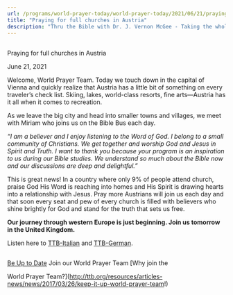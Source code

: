 ```yaml
---
url: /programs/world-prayer-today/world-prayer-today/2021/06/21/praying-for-full-churches-in-austria
title: "Praying for full churches in Austria"
description: "Thru the Bible with Dr. J. Vernon McGee - Taking the whole Word to the whole world"
---
```







## 
 Praying for full churches in Austria


June 21, 2021




Welcome, World Prayer Team. Today we touch down in the capital of Vienna and quickly realize that Austria has a little bit of something on every traveler’s check list. Skiing, lakes, world-class resorts, fine arts—Austria has it all when it comes to recreation.

As we leave the big city and head into smaller towns and villages, we meet with Miriam who joins us on the Bible Bus each day. 

*“I am a believer and I enjoy listening to the Word of God. I belong to a small community of Christians. We get together and worship God and Jesus in Spirit and Truth. I want to thank you because your program is an inspiration to us during our Bible studies. We understand so much about the Bible now and our discussions are deep and delightful.”* 

This is great news! In a country where only 9% of people attend church, praise God His Word is reaching into homes and His Spirit is drawing hearts into a relationship with Jesus. Pray more Austrians will join us each day and that soon every seat and pew of every church is filled with believers who shine brightly for God and stand for the truth that sets us free.

**Our journey through western Europe is just beginning. Join us tomorrow in the United Kingdom.**

Listen here to [TTB-Italian](https://ttb.twr.org/home/day,301/language,ITA) and [TTB-German](https://ttb.twr.org/home/day,303/language,DEU). 







## 




[Be Up to Date](http://feeds.feedburner.com/WorldPrayerToday "World Prayer Today RSS Feed")
Join our World Prayer Team
[Why join the  

World Prayer Team?](http://ttb.org/resources/articles-news/news/2017/03/26/keep-it-up-world-prayer-team!)




